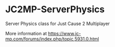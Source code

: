 # JC2MP-ServerPhysics
Server Physics class for Just Cause 2 Multiplayer

More information at https://www.jc-mp.com/forums/index.php/topic,5931.0.html
